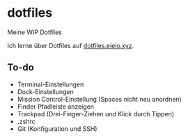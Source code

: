 # dotfiles
Meine WIP Dotfiles

Ich lerne über Dotfiles auf [dotfiles.eieio.xyz](http://dotfiles.eieio.xyz).

## To-do
- Terminal-Einstellungen
- Dock-Einstellungen
- Mission Control-Einstellung (Spaces nicht neu anordnen)
- Finder Pfadleiste anzeigen
- Trackpad (Drei-Finger-Ziehen und Klick durch Tippen)
- .zshrc
- Git (Konfiguration und SSH)

